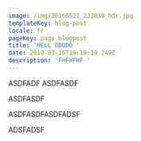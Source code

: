 ```yaml
---
image: /img/20160521_233039_hdr.jpg
templateKey: blog-post
locale: fr
pageKey: page_blogpost
title: 'HELL ODODO '
date: 2019-03-15T19:18:19.249Z
description: 'FHFHFHF '
---
```

ASDFADF ASDFASDF

ASDFASDF

ASDFASDFASDFADSF

ADSFADSF
